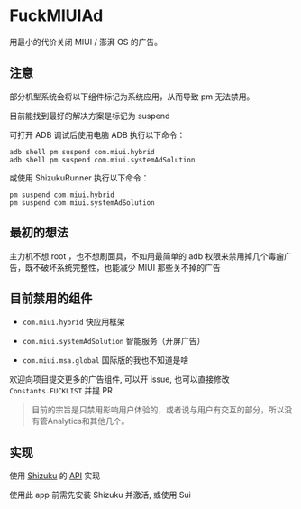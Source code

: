 # FuckMIUIAd

用最小的代价关闭 MIUI / 澎湃 OS 的广告。

## 注意

部分机型系统会将以下组件标记为系统应用，从而导致 pm 无法禁用。

目前能找到最好的解决方案是标记为 suspend

可打开 ADB 调试后使用电脑 ADB 执行以下命令：
```shell
adb shell pm suspend com.miui.hybrid
adb shell pm suspend com.miui.systemAdSolution
```

或使用 ShizukuRunner 执行以下命令：
```shell
pm suspend com.miui.hybrid
pm suspend com.miui.systemAdSolution
```

## 最初的想法

主力机不想 root ，也不想刷面具，不如用最简单的 adb 权限来禁用掉几个毒瘤广告，既不破坏系统完整性，也能减少 MIUI 那些关不掉的广告

## 目前禁用的组件

- `com.miui.hybrid` 快应用框架
- `com.miui.systemAdSolution` 智能服务（开屏广告）

- `com.miui.msa.global` 国际版的我也不知道是啥

欢迎向项目提交更多的广告组件, 可以开 issue, 也可以直接修改 `Constants.FUCKLIST` 并提 PR

> 目前的宗旨是只禁用影响用户体验的，或者说与用户有交互的部分，所以没有管Analytics和其他几个。

## 实现

使用 [Shizuku](https://github.com/RikkaApps/Shizuku) 的 [API](https://github.com/RikkaApps/Shizuku-API) 实现

使用此 app 前需先安装 Shizuku 并激活, 或使用 Sui
